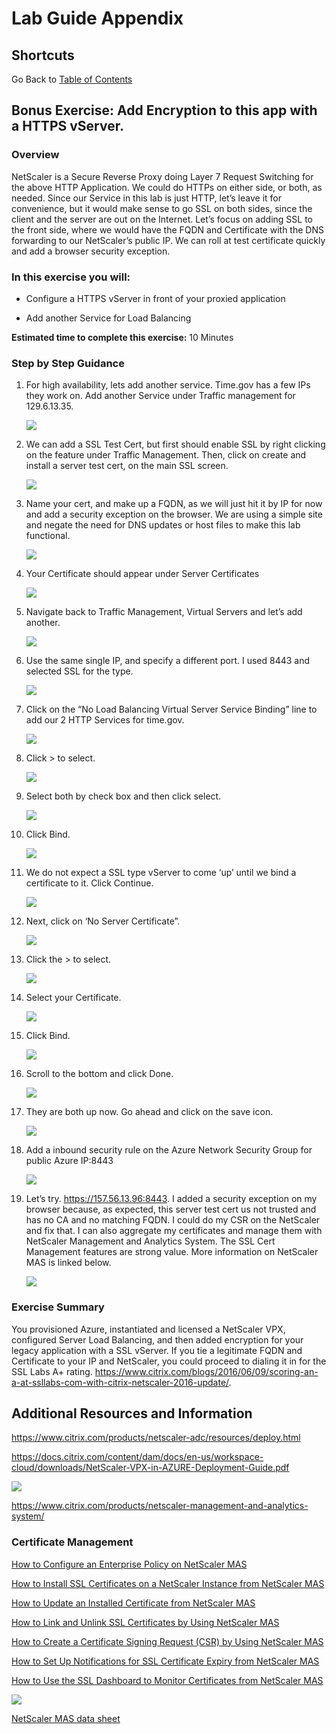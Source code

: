 # Lab Guide Appendix

## Shortcuts

Go Back to [Table of Contents](../)

## Bonus Exercise: Add Encryption to this app with a HTTPS vServer.

### Overview

NetScaler is a Secure Reverse Proxy doing Layer 7 Request Switching for the above HTTP Application. We could do HTTPs on either side, or both, as needed. Since our Service in this lab is just HTTP, let’s leave it for convenience, but it would make sense to go SSL on both sides, since the client and the server are out on the Internet. Let’s focus on adding SSL to the front side, where we would have the FQDN and Certificate with the DNS forwarding to our NetScaler’s public IP. We can roll at test certificate quickly and add a browser security exception.

### In this exercise you will:

* Configure a HTTPS vServer in front of your proxied application

* Add another Service for Load Balancing

**Estimated time to complete this exercise:** 10 Minutes

### Step by Step Guidance

1. For high availability, lets add another service. Time.gov has a few IPs they work on. Add another Service under Traffic management for 129.6.13.35.

    ![](./Images/CreateAnotherService.PNG)

2. We can add a SSL Test Cert, but first should enable SSL by right clicking on the feature under Traffic Management. Then, click on create and install a server test cert, on the main SSL screen.

    ![](./Images/EnableSSL.PNG)

3. Name your cert, and make up a FQDN, as we will just hit it by IP for now and add a security exception on the browser. We are using a simple site and negate the need for DNS updates or host files to make this lab functional.

    ![](./Images/CreateandInstallTestCert.PNG)

4. Your Certificate should appear under Server Certificates

    ![](./Images/ServerCertificates.PNG)

5. Navigate back to Traffic Management, Virtual Servers and let’s add another.

    ![](./Images/AddvServer.PNG)

6. Use the same single IP, and specify a different port. I used 8443 and selected SSL for the type. 

    ![](./Images/vServerDetails.PNG)

7. Click on the “No Load Balancing Virtual Server Service Binding” line to add our 2 HTTP Services for time.gov.

    ![](./Images/NoLoadBalancingVirtualServiceBinding.PNG)

8. Click > to select.

    ![](./Images/SelectServiceBinding.PNG)

9. Select both by check box and then click select.

    ![](./Images/SelectBothServices.PNG)

10. Click Bind.

    ![](./Images/BindServices.PNG)

11. We do not expect a SSL type vServer to come ‘up’ until we bind a certificate to it. Click Continue. 

    ![](./Images/ClickContinue.PNG)

12. Next, click on ‘No Server Certificate”.

    ![](./Images/ClickNoServerCertificate.PNG)

13. Click the > to select. 

    ![](./Images/ServerCertificateBinding.PNG)

14. Select your Certificate.

    ![](./Images/SelectCertificate.PNG)

15. Click Bind.

    ![](./Images/BindCertificate.PNG)

16. Scroll to the bottom and click Done.

    ![](./Images/ClickDone.PNG)

17. They are both up now. Go ahead and click on the save icon. 

    ![](./Images/Save.PNG)

18. Add a inbound security rule on the Azure Network Security Group for public Azure IP:8443

    ![](./Images/AddSecurityRulefor8443.PNG)

19. Let’s try. https://157.56.13.96:8443. I added a security exception on my browser because, as expected, this server test cert us not trusted and has no CA and no matching FQDN. I could do my CSR on the NetScaler and fix that. I can also aggregate my certificates and manage them with NetScaler Management and Analytics System. The SSL Cert Management features are strong value. More information on NetScaler MAS is linked below.

    ![](./Images/SuccessfulTest.PNG)

### Exercise Summary

You provisioned Azure, instantiated and licensed a NetScaler VPX, configured Server Load Balancing, and then added encryption for your legacy application with a SSL vServer. If you tie a legitimate FQDN and Certificate to your IP and NetScaler, you could proceed to dialing it in for the SSL Labs A+ rating. https://www.citrix.com/blogs/2016/06/09/scoring-an-a-at-ssllabs-com-with-citrix-netscaler-2016-update/.

## Additional Resources and Information

https://www.citrix.com/products/netscaler-adc/resources/deploy.html

https://docs.citrix.com/content/dam/docs/en-us/workspace-cloud/downloads/NetScaler-VPX-in-AZURE-Deployment-Guide.pdf

![](./Images/ResourceImage.PNG)

https://www.citrix.com/products/netscaler-management-and-analytics-system/

### Certificate Management

[How to Configure an Enterprise Policy on NetScaler MAS](https://docs.citrix.com/en-us/netscaler-mas/11-1/certificate-management-how-to-articles/how-to-configure-enterprise-policy.html)

[How to Install SSL Certificates on a NetScaler Instance from NetScaler MAS](https://docs.citrix.com/en-us/netscaler-mas/11-1/certificate-management-how-to-articles/how-to-install-ssl-certificates-on-netscaler-instance.html)

[How to Update an Installed Certificate from NetScaler MAS](https://docs.citrix.com/en-us/netscaler-mas/11-1/certificate-management-how-to-articles/how-to-update-an-installed-certificate.html)

[How to Link and Unlink SSL Certificates by Using NetScaler MAS](https://docs.citrix.com/en-us/netscaler-mas/11-1/certificate-management-how-to-articles/how-to-link-and-unlink-ssl-certificates.html)

[How to Create a Certificate Signing Request (CSR) by Using NetScaler MAS](https://docs.citrix.com/en-us/netscaler-mas/11-1/certificate-management-how-to-articles/how-to-create-csr.html)

[How to Set Up Notifications for SSL Certificate Expiry from NetScaler MAS](https://docs.citrix.com/en-us/netscaler-mas/11-1/certificate-management-how-to-articles/how-to-set-up-notificationsfor-ssl-certificate-expiry.html)

[How to Use the SSL Dashboard to Monitor Certificates from NetScaler MAS](https://docs.citrix.com/content/docs/en-us/netscaler-mas/11-1/certificate-management-how-to-articles/how-to-use-ssl-dashboard-to-monitor-certificates)

![](./Images/MAS.PNG)

[NetScaler MAS data sheet](https://www.citrix.com/content/dam/citrix/en_us/documents/data-sheet/netscaler-mas-data-sheet.pdf)












